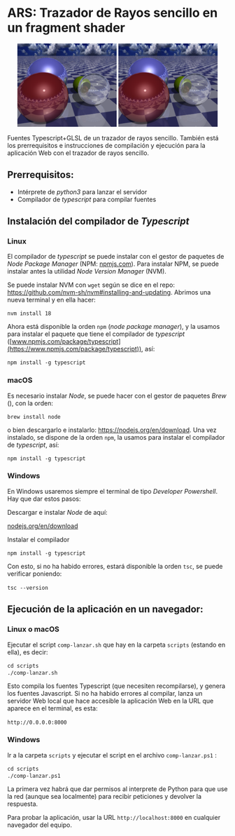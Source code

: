 # ARS: Trazador de Rayos sencillo en un fragment shader



<center>
<img src="capturas/wglrt-1.png" width="45%">
<img src="capturas/wglrt-1.png" width="45%">
</center>



Fuentes Typescript+GLSL de un trazador de rayos sencillo. También está los prerrequisitos e instrucciones de compilación y ejecución para la aplicación Web con el trazador de rayos sencillo.

## Prerrequisitos: 

+ Intérprete de *python3* para lanzar el servidor
+ Compilador de *typescript* para compilar fuentes


## Instalación del compilador de _Typescript_

### Linux

El compilador de _typescript_ se puede instalar con el gestor de paquetes de _Node Package Manager_ (NPM: [npmjs.com](https://www.npmjs.com/)). Para instalar NPM, se puede instalar antes la utilidad _Node Version Manager_ (NVM).

Se puede instalar NVM con `wget` según se dice en el repo: https://github.com/nvm-sh/nvm#installing-and-updating. Abrimos una nueva terminal y en ella hacer:

```
nvm install 18
```

Ahora está disponible la orden `npm` (_node package manager_), y la usamos para instalar el paquete que tiene el compilador de _typescript_ ([www.npmjs.com/package/typescript](https://www.npmjs.com/package/typescript)), así: 

```
npm install -g typescript
```



### macOS

Es necesario instalar _Node_, se puede hacer con el gestor de paquetes _Brew_ (), con la orden: 

```
brew install node
```

o bien descargarlo e instalarlo: https://nodejs.org/en/download. Una vez instalado, se dispone de la orden `npm`, la usamos para instalar el compilador de _typescript_, así:

```
npm install -g typescript
```

### Windows

En Windows usaremos siempre el terminal de tipo _Developer Powershell_. Hay que dar estos pasos:

Descargar e instalar _Node_ de aquí: 

[nodejs.org/en/download](https://nodejs.org/en/download)

Instalar el compilador 

```
npm install -g typescript 
``` 

Con esto, si no ha habido errores, estará disponible la orden `tsc`, se puede verificar poniendo:

`tsc --version`

## Ejecución de la aplicación en un navegador:

### Linux o macOS

Ejecutar el script `comp-lanzar.sh` que hay en la carpeta `scripts` (estando en ella), es decir:

``` 
cd scripts
./comp-lanzar.sh
``` 

Esto compila los fuentes Typescript (que necesiten recompilarse), y genera los fuentes Javascript. Si no ha habido errores al compilar, lanza un servidor Web local que hace accesible la aplicación Web en la URL que aparece en el terminal, es esta:

`http://0.0.0.0:8000`

### Windows

Ir a la carpeta `scripts` y ejecutar el script en el archivo `comp-lanzar.ps1` :

```
cd scripts 
./comp-lanzar.ps1 
```

La primera vez habrá que dar permisos al interprete de Python para que use la red (aunque sea localmente) para recibir peticiones y devolver la respuesta. 

Para probar la aplicación, usar la URL `http://localhost:8000` en cualquier navegador del equipo.